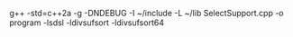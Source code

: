 g++ -std=c++2a -g -DNDEBUG -I ~/include -L ~/lib SelectSupport.cpp -o program -lsdsl -ldivsufsort -ldivsufsort64